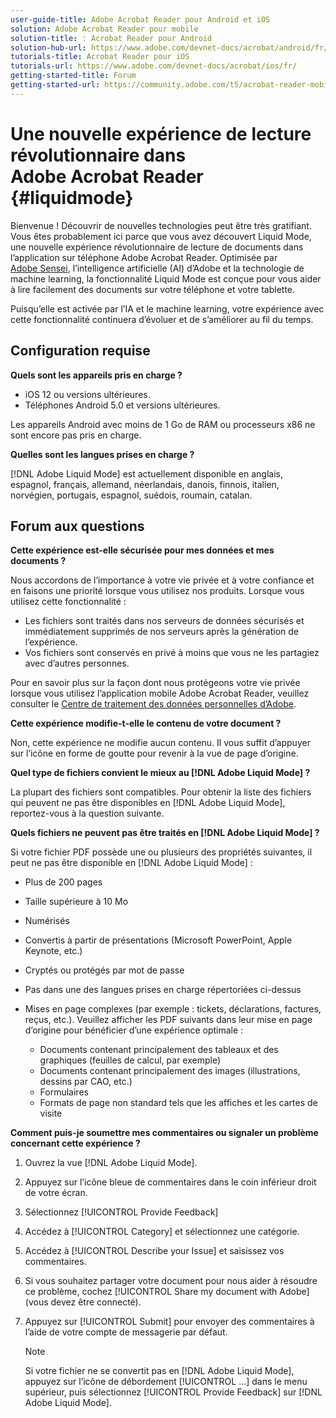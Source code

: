 ```yaml
---
user-guide-title: Adobe Acrobat Reader pour Android et iOS
solution: Adobe Acrobat Reader pour mobile
solution-title: : Acrobat Reader pour Android
solution-hub-url: https://www.adobe.com/devnet-docs/acrobat/android/fr/
tutorials-title: Acrobat Reader pour iOS  
tutorials-url: https://www.adobe.com/devnet-docs/acrobat/ios/fr/
getting-started-title: Forum
getting-started-url: https://community.adobe.com/t5/acrobat-reader-mobile/bd-p/acrobat-reader-mobile?page=1&sort=latest_replies&filter=all
---
```


# Une nouvelle expérience de lecture révolutionnaire dans Adobe Acrobat Reader {#liquidmode}

Bienvenue ! Découvrir de nouvelles technologies peut être très gratifiant. Vous êtes probablement ici parce que vous avez découvert Liquid Mode, une nouvelle expérience révolutionnaire de lecture de documents dans l’application sur téléphone Adobe Acrobat Reader. Optimisée par [Adobe Sensei](https://www.adobe.com/sensei.html), l’intelligence artificielle (AI) d’Adobe et la technologie de machine learning, la fonctionnalité Liquid Mode est conçue pour vous aider à lire facilement des documents sur votre téléphone et votre tablette.

Puisqu’elle est activée par l’IA et le machine learning, votre expérience avec cette fonctionnalité continuera d’évoluer et de s’améliorer au fil du temps.

## Configuration requise

**Quels sont les appareils pris en charge ?**

* iOS 12 ou versions ultérieures.
* Téléphones Android 5.0 et versions ultérieures.

Les appareils Android avec moins de 1 Go de RAM ou processeurs x86 ne sont encore pas pris en charge.

**Quelles sont les langues prises en charge ?**

[!DNL Adobe Liquid Mode] est actuellement disponible en anglais, espagnol, français, allemand, néerlandais, danois, finnois, italien, norvégien, portugais, espagnol, suédois, roumain, catalan.

## Forum aux questions

**Cette expérience est-elle sécurisée pour mes données et mes documents ?**

Nous accordons de l’importance à votre vie privée et à votre confiance et en faisons une priorité lorsque vous utilisez nos produits. Lorsque vous utilisez cette fonctionnalité :

* Les fichiers sont traités dans nos serveurs de données sécurisés et immédiatement supprimés de nos serveurs après la génération de l’expérience.
* Vos fichiers sont conservés en privé à moins que vous ne les partagiez avec d’autres personnes.

Pour en savoir plus sur la façon dont nous protégeons votre vie privée lorsque vous utilisez l’application mobile Adobe Acrobat Reader, veuillez consulter le [Centre de traitement des données personnelles d’Adobe](https://www.adobe.com/privacy.html).

**Cette expérience modifie-t-elle le contenu de votre document ?**

Non, cette expérience ne modifie aucun contenu. Il vous suffit d’appuyer sur l’icône en forme de goutte pour revenir à la vue de page d’origine.

**Quel type de fichiers convient le mieux au [!DNL Adobe Liquid Mode] ?**

La plupart des fichiers sont compatibles. Pour obtenir la liste des fichiers qui peuvent ne pas être disponibles en [!DNL Adobe Liquid Mode], reportez-vous à la question suivante.

**Quels fichiers ne peuvent pas être traités en [!DNL Adobe Liquid Mode] ?**

Si votre fichier PDF possède une ou plusieurs des propriétés suivantes, il peut ne pas être disponible en [!DNL Adobe Liquid Mode] :

* Plus de 200 pages
* Taille supérieure à 10 Mo
* Numérisés
* Convertis à partir de présentations (Microsoft PowerPoint, Apple Keynote, etc.)
* Cryptés ou protégés par mot de passe
* Pas dans une des langues prises en charge répertoriées ci-dessus
* Mises en page complexes (par exemple : tickets, déclarations, factures, reçus, etc.). Veuillez afficher les PDF suivants dans leur mise en page d’origine pour bénéficier d’une expérience optimale :

  * Documents contenant principalement des tableaux et des graphiques (feuilles de calcul, par exemple)
  * Documents contenant principalement des images (illustrations, dessins par CAO, etc.)
  * Formulaires
  * Formats de page non standard tels que les affiches et les cartes de visite

**Comment puis-je soumettre mes commentaires ou signaler un problème concernant cette expérience ?**

1. Ouvrez la vue [!DNL Adobe Liquid Mode].
1. Appuyez sur l’icône bleue de commentaires dans le coin inférieur droit de votre écran.
1. Sélectionnez [!UICONTROL Provide Feedback]
1. Accédez à [!UICONTROL Category] et sélectionnez une catégorie.
1. Accédez à [!UICONTROL Describe your Issue] et saisissez vos commentaires.
1. Si vous souhaitez partager votre document pour nous aider à résoudre ce problème, cochez [!UICONTROL Share my document with Adobe] (vous devez être connecté).
1. Appuyez sur [!UICONTROL Submit] pour envoyer des commentaires à l’aide de votre compte de messagerie par défaut.

   >[!NOTE]
   >
   >Si votre fichier ne se convertit pas en [!DNL Adobe Liquid Mode], appuyez sur l’icône de débordement [!UICONTROL ...] dans le menu supérieur, puis sélectionnez [!UICONTROL Provide Feedback] sur [!DNL Adobe Liquid Mode].